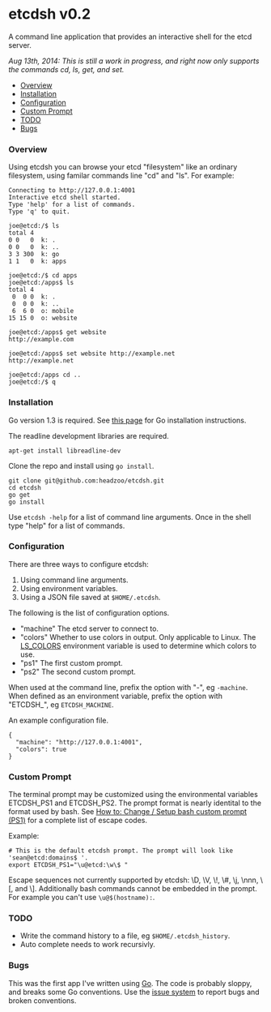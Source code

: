 etcdsh v0.2
===========
A command line application that provides an interactive shell for the etcd server.

*Aug 13th, 2014: This is still a work in progress, and right now only supports the commands cd, ls, get, and set.*

* [Overview](#overview)
* [Installation](#installation)
* [Configuration](#configuration)
* [Custom Prompt](#custom-prompt)
* [TODO](#todo)
* [Bugs](#bugs)


### Overview
Using etcdsh you can browse your etcd "filesystem" like an ordinary filesystem, using familar commands line "cd" and "ls". For example:


```
Connecting to http://127.0.0.1:4001
Interactive etcd shell started.
Type 'help' for a list of commands.
Type 'q' to quit.

joe@etcd:/$ ls
total 4
0 0   0  k: .
0 0   0  k: ..
3 3 300  k: go
1 1   0  k: apps

joe@etcd:/$ cd apps
joe@etcd:/apps$ ls
total 4
 0  0 0  k: .
 0  0 0  k: ..
 6  6 0  o: mobile
15 15 0  o: website

joe@etcd:/apps$ get website
http://example.com

joe@etcd:/apps$ set website http://example.net
http://example.net

joe@etcd:/apps cd ..
joe@etcd:/$ q
```


### Installation
Go version 1.3 is required. See [this page](http://golang.org/doc/install) for Go installation instructions.

The readline development libraries are required.

```
apt-get install libreadline-dev
```

Clone the repo and install using `go install`.

```
git clone git@github.com:headzoo/etcdsh.git
cd etcdsh
go get
go install
```

Use `etcdsh -help` for a list of command line arguments. Once in the shell type "help" for a list of commands.


### Configuration
There are three ways to configure etcdsh:

1. Using command line arguments.
2. Using environment variables.
3. Using a JSON file saved at `$HOME/.etcdsh`.

The following is the list of configuration options.

* "machine" The etcd server to connect to.
* "colors" Whether to use colors in output. Only applicable to Linux. The [LS_COLORS](http://blog.twistedcode.org/2008/04/lscolors-explained.html) environment variable is used to determine which colors to use.
* "ps1" The first custom prompt.
* "ps2" The second custom prompt.

When used at the command line, prefix the option with "-", eg `-machine`. When defined as an environment variable, prefix the option with "ETCDSH_", eg `ETCDSH_MACHINE`.


An example configuration file.

```
{
  "machine": "http://127.0.0.1:4001",
  "colors": true
}
```


### Custom Prompt
The terminal prompt may be customized using the environmental variables ETCDSH_PS1 and ETCDSH_PS2. The prompt format is nearly identital to the format used by bash. See [How to: Change / Setup bash custom prompt (PS1)](http://www.cyberciti.biz/tips/howto-linux-unix-bash-shell-setup-prompt.html) for a complete list of escape codes.

Example:
```
# This is the default etcdsh prompt. The prompt will look like 'sean@etcd:domains$ '.
export ETCDSH_PS1="\u@etcd:\w\$ "
```

Escape sequences not currently supported by etcdsh: \\D, \\V, \\!, \\#, \\j, \nnn, \\[, and \\]. Additionally bash commands cannot be embedded in the prompt. For example you can't use `\u@$(hostname):`.


### TODO
* Write the command history to a file, eg `$HOME/.etcdsh_history`.
* Auto complete needs to work recursivly.


### Bugs
This was the first app I've written using [Go](http://golang.org/). The code is probably sloppy, and breaks some Go conventions. Use the [issue system](https://github.com/headzoo/etcdsh/issues) to report bugs and broken conventions.

